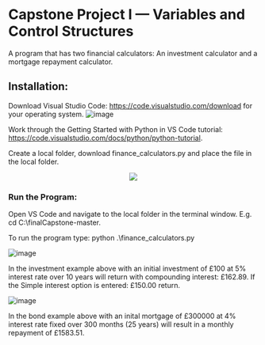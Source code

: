 # Capstone Project I — Variables and Control Structures

A program that has two financial calculators: An investment calculator and a mortgage repayment calculator.

## Installation: 

Download Visual Studio Code: https://code.visualstudio.com/download for your operating system. 
![image](https://github.com/jeffbarnfield/finalCapstone/assets/121809556/aacac4ba-b2d9-45f5-a09e-7589d67463c9)

Work through the Getting Started with Python in VS Code tutorial: https://code.visualstudio.com/docs/python/python-tutorial.

Create a local folder, download finance_calculators.py and place the file in the local folder.

<p align="center">
<img src = "https://github.com/jeffbarnfield/finalCapstone/assets/121809556/d691692d-6aaf-44f2-9c60-720c76890e04">
</p>

### Run the Program:

Open VS Code and navigate to the local folder in the terminal window. E.g. cd C:\finalCapstone-master.

To run the program type: python .\finance_calculators.py

![image](https://github.com/jeffbarnfield/finalCapstone/assets/121809556/e2aaf666-2682-4f2b-b5d6-f51120b3a86d)

In the investment example above with an initial investment of £100 at 5% interest rate over 10 years will return with compounding interest: £162.89.
If the Simple interest option is entered: £150.00 return.

![image](https://github.com/jeffbarnfield/finalCapstone/assets/121809556/5284d782-33d3-41e3-879c-f0f875decd61)

In the bond example above with an inital mortgage of £300000 at 4% interest rate fixed over 300 months (25 years) will result in a monthly repayment of £1583.51. 




